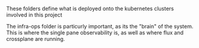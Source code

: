 These folders define what is deployed onto the kubernetes clusters involved in this project

The infra-ops folder is particurly important, as its the "brain" of the system. This is where the single pane observability is, as well as where flux and crossplane are running.
